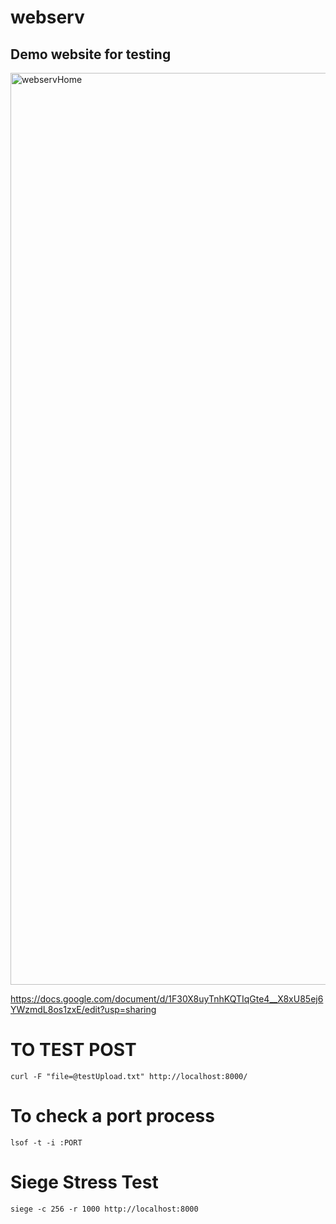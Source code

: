 # webserv

## Demo website for testing
<img width="1459" alt="webservHome" src="https://github.com/user-attachments/assets/75f3b101-236f-4f0a-9b78-bd73aa6eaa6d">


https://docs.google.com/document/d/1F30X8uyTnhKQTIqGte4__X8xU85ej6YWzmdL8os1zxE/edit?usp=sharing


# TO TEST POST

```
curl -F "file=@testUpload.txt" http://localhost:8000/
```

# To check a port process

```
lsof -t -i :PORT
```

# Siege Stress Test

```
siege -c 256 -r 1000 http://localhost:8000
```
